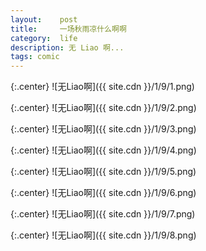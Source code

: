 ```yaml
---
layout:    post
title:     一场秋雨凉什么啊啊
category:  life
description: 无 Liao 啊...
tags: comic
---
```

{:.center}
![无Liao啊]({{ site.cdn }}/1/9/1.png)

{:.center}
![无Liao啊]({{ site.cdn }}/1/9/2.png)

{:.center}
![无Liao啊]({{ site.cdn }}/1/9/3.png)

{:.center}
![无Liao啊]({{ site.cdn }}/1/9/4.png)

{:.center}
![无Liao啊]({{ site.cdn }}/1/9/5.png)

{:.center}
![无Liao啊]({{ site.cdn }}/1/9/6.png)

{:.center}
![无Liao啊]({{ site.cdn }}/1/9/7.png)

{:.center}
![无Liao啊]({{ site.cdn }}/1/9/8.png)
